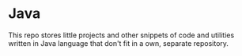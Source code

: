 # Java 

This repo stores little projects and other snippets of code and utilities written in Java language that don't fit in a own, separate repository.
